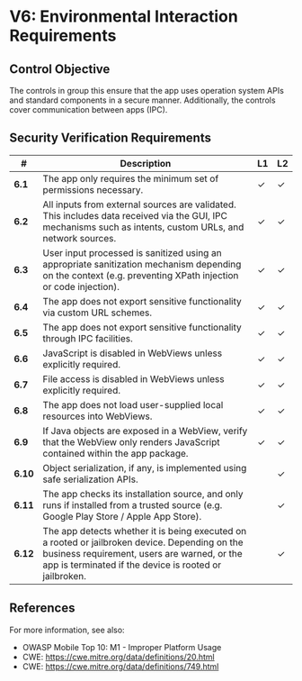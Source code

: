 # V6: Environmental Interaction Requirements

## Control Objective

The controls in group this ensure that the app uses operation system APIs and standard components in a secure manner. Additionally, the controls cover communication between apps (IPC).

## Security Verification Requirements

| # | Description | L1 | L2 |
| --- | --- | --- | --- |
| **6.1** | The app only requires the minimum set of permissions necessary. | ✓ | ✓ |
| **6.2** | All inputs from external sources are validated. This includes data received via the GUI, IPC mechanisms such as intents, custom URLs, and network sources. | ✓ | ✓ |
| **6.3** | User input processed is sanitized using an appropriate sanitization mechanism depending on the context (e.g. preventing XPath injection or code injection). | ✓ | ✓ |
| **6.4** | The app does not export sensitive functionality via custom URL schemes. | ✓ | ✓ |
| **6.5** | The app does not export sensitive functionality through IPC facilities. | ✓ | ✓ |
| **6.6** | JavaScript is disabled in WebViews unless explicitly required. | ✓ | ✓ |
| **6.7** | File access is disabled in WebViews unless explicitly required. | ✓ | ✓ |
| **6.8** | The app does not load user-supplied local resources into WebViews. | ✓ | ✓ |
| **6.9** | If Java objects are exposed in a WebView, verify that the WebView only renders JavaScript contained within the app package. | ✓ | ✓ |
| **6.10** | Object serialization, if any, is implemented using safe serialization APIs. |   | ✓ |
| **6.11** | The app checks its installation source, and only runs if installed from a trusted source (e.g. Google Play Store / Apple App Store). |  | ✓ |
| **6.12** | The app detects whether it is being executed on a rooted or jailbroken device. Depending on the business requirement, users are warned, or the app is terminated if the device is rooted or jailbroken. |  | ✓ |

## References

For more information, see also:

- OWASP Mobile Top 10:  M1 - Improper Platform Usage
- CWE: https://cwe.mitre.org/data/definitions/20.html
- CWE: https://cwe.mitre.org/data/definitions/749.html
